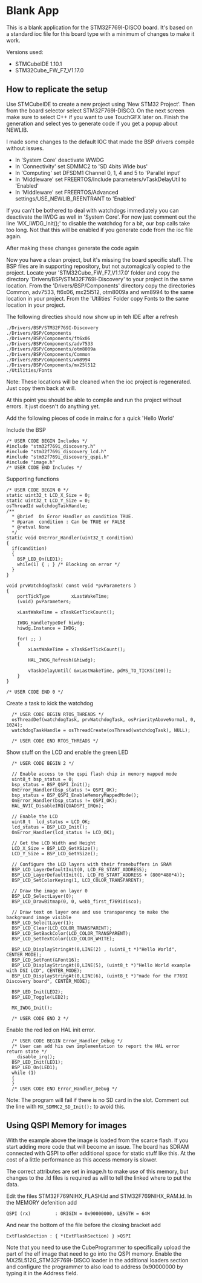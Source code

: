 Blank App
===

This is a blank application for the STM32F769I-DISCO board. It's based on a standard
ioc file for this board type with a minimum of changes to make it work.

Versions used:
 * STMCubeIDE 1.10.1
 * STM32Cube_FW_F7_V1.17.0
 
 How to replicate the setup
 ---
 
 Use STMCubeIDE to create a new project using 'New STM32 Project'. Then from the
 board selector select STM32F769I-DISCO.
 On the next screen make sure to select C++ if you want to use TouchGFX later on.
 Finish the generation and select yes to generate code if you get a popup about NEWLIB.
 
 I made some changes to the default IOC that made the BSP drivers compile without issues.
 * In 'System Core' deactivate WWDG
 * In 'Connectivity' set SDMMC2 to 'SD 4bits Wide bus'
 * In 'Computing' set DFSDM1 Channel 0, 1, 4 and 5 to 'Parallel input'
 * In 'Middleware' set FREERTOS/Include parameters/vTaskDelayUtil to 'Enabled'
 * In 'Middleware' set FREERTOS/Advanced settings/USE_NEWLIB_REENTRANT to 'Enabled'
 
 If you can't be bothered to deal with watchdogs immediately you can deactivate 
 the IWDG as well in 'System Core'. For now just comment out the line
 'MX_IWDG_Init();' to disable the watchdog for a bit, our bsp calls take too long.
 Not that this will be enabled if you generate code from the ioc file again.
 
 After making these changes generate the code again 
 
 Now you have a clean project, but it's missing the board specific stuff. The
 BSP files are in supporting repository, but not automagically copied to the project.
 Locate your 'STM32Cube_FW_F7_V1.17.0' folder and copy the directory
'Drivers/BSP/STM32F769I-Discovery' to your project in the same location. 
From the 'Drivers/BSP/Components' directory copy the directories Common, adv7533,
 ft6x06, mx25l512, otm8009a and wm8994 to the same location in your project.
From the 'Utilities' Folder copy Fonts to the same location in your project.

The following directies should now show up in teh IDE after a refresh
```
./Drivers/BSP/STM32F769I-Discovery
./Drivers/BSP/Components
./Drivers/BSP/Components/ft6x06
./Drivers/BSP/Components/adv7533
./Drivers/BSP/Components/otm8009a
./Drivers/BSP/Components/Common
./Drivers/BSP/Components/wm8994
./Drivers/BSP/Components/mx25l512
./Utilities/Fonts
``` 
 
 Note: These locations will be cleaned when the ioc project is regenerated. Just copy them back at will.
 
 At this point you should be able to compile and run the project without errors. 
 It just doesn't do anything yet.
 
  
Add the following pieces of code in main.c for a quick 'Hello World'

Include the BSP
```
/* USER CODE BEGIN Includes */
#include "stm32f769i_discovery.h"
#include "stm32f769i_discovery_lcd.h"
#include "stm32f769i_discovery_qspi.h"
#include "image.h"
/* USER CODE END Includes */
```

Supporting functions
```
/* USER CODE BEGIN 0 */
static uint32_t LCD_X_Size = 0;
static uint32_t LCD_Y_Size = 0;
osThreadId watchdogTaskHandle;
/**
  * @brief  On Error Handler on condition TRUE.
  * @param  condition : Can be TRUE or FALSE
  * @retval None
  */
static void OnError_Handler(uint32_t condition)
{
  if(condition)
  {
    BSP_LED_On(LED1);
    while(1) { ; } /* Blocking on error */
  }
}

void prvWatchdogTask( const void *pvParameters )
{
    portTickType        xLastWakeTime;
    (void) pvParameters;

    xLastWakeTime = xTaskGetTickCount();

    IWDG_HandleTypeDef hiwdg;
    hiwdg.Instance = IWDG;

    for( ;; )
    {
        xLastWakeTime = xTaskGetTickCount();

        HAL_IWDG_Refresh(&hiwdg);

        vTaskDelayUntil( &xLastWakeTime, pdMS_TO_TICKS(100));
    }
}

/* USER CODE END 0 */
```

Create a task to kick the watchdog
```
  /* USER CODE BEGIN RTOS_THREADS */
  osThreadDef(watchdogTask, prvWatchdogTask, osPriorityAboveNormal, 0, 1024);
  watchdogTaskHandle = osThreadCreate(osThread(watchdogTask), NULL);

  /* USER CODE END RTOS_THREADS */
```

Show stuff on the LCD and enable the green LED
```
  /* USER CODE BEGIN 2 */
  
  // Enable access to the qspi flash chip in memory mapped mode
  uint8_t bsp_status = 0;
  bsp_status = BSP_QSPI_Init();
  OnError_Handler(bsp_status != QSPI_OK);
  bsp_status = BSP_QSPI_EnableMemoryMappedMode();
  OnError_Handler(bsp_status != QSPI_OK);
  HAL_NVIC_DisableIRQ(QUADSPI_IRQn);

  // Enable the LCD
  uint8_t  lcd_status = LCD_OK;
  lcd_status = BSP_LCD_Init();
  OnError_Handler(lcd_status != LCD_OK);

  // Get the LCD Width and Height
  LCD_X_Size = BSP_LCD_GetXSize();
  LCD_Y_Size = BSP_LCD_GetYSize();

  // Configure the LCD layers with their framebuffers in SRAM
  BSP_LCD_LayerDefaultInit(0, LCD_FB_START_ADDRESS);
  BSP_LCD_LayerDefaultInit(1, LCD_FB_START_ADDRESS + (800*480*4));
  BSP_LCD_SetColorKeying(1, LCD_COLOR_TRANSPARENT);

  // Draw the image on layer 0
  BSP_LCD_SelectLayer(0);
  BSP_LCD_DrawBitmap(0, 0, webb_first_f769idisco);

  // Draw text on layer one and use transparency to make the background image visible
  BSP_LCD_SelectLayer(1);
  BSP_LCD_Clear(LCD_COLOR_TRANSPARENT);
  BSP_LCD_SetBackColor(LCD_COLOR_TRANSPARENT);
  BSP_LCD_SetTextColor(LCD_COLOR_WHITE);

  BSP_LCD_DisplayStringAt(0,LINE(2) , (uint8_t *)"Hello World", CENTER_MODE);
  BSP_LCD_SetFont(&Font16);
  BSP_LCD_DisplayStringAt(0,LINE(5), (uint8_t *)"Hello World example with DSI LCD", CENTER_MODE);
  BSP_LCD_DisplayStringAt(0,LINE(6), (uint8_t *)"made for the F769I Discovery board", CENTER_MODE);

  BSP_LED_Init(LED2);
  BSP_LED_Toggle(LED2);

  MX_IWDG_Init();

  /* USER CODE END 2 */
```

Enable the red led on HAL init error.
```
  /* USER CODE BEGIN Error_Handler_Debug */
  /* User can add his own implementation to report the HAL error return state */
  __disable_irq();
  BSP_LED_Init(LED1);
  BSP_LED_On(LED1);
  while (1)
  {
  }
  /* USER CODE END Error_Handler_Debug */
```

Note: The program will fail if there is no SD card in the slot. Comment out the line with `MX_SDMMC2_SD_Init();` to avoid this.

Using QSPI Memory for images
---

With the example above the image is loaded from the scarce flash. If you start
adding more code that will become an issue. The board has SDRAM connected with 
QSPI to offer additional space for static stuff like this. At the cost of
a little performance as this access memory is slower.

The correct attributes are set in image.h to make use of this memory, but changes
to the .ld files is required as will to tell the linked where to put the data.

Edit the files STM32F769NIHX_FLASH.ld and STM32F769NIHX_RAM.ld. In the MEMORY 
defenition add

```
QSPI (rx)         : ORIGIN = 0x90000000, LENGTH = 64M
```

And near the bottom of the file before the closing bracket add

```
ExtFlashSection : { *(ExtFlashSection) } >QSPI
```

Note that you need to use the CubeProgrammer to specifically upload the part of the
elf image that need to go into the QSPI memory. Enable the MX25L512G_STM32F769I-DISCO loader
in the additional loaders section and configure the programmer to also load to
address 0x90000000 by typing it in the Address field.

 
